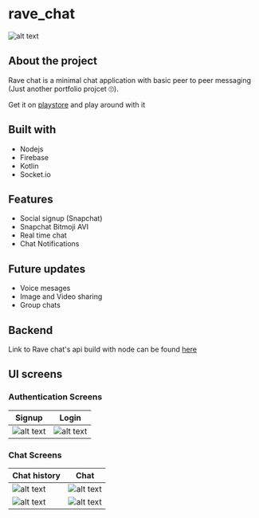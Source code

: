 # rave_chat
![alt text](https://firebasestorage.googleapis.com/v0/b/ravechat-39c2e.appspot.com/o/Screen_Recording_20210914-144353_1.gif?alt=media&token=73f4375b-7172-4941-8e11-029122c00a97)

## About the project
Rave chat is a minimal chat application with basic peer to peer messaging (Just another portfolio projcet 🙄).

Get it on [playstore](https://play.google.com/store/apps/details?id=com.abumuhab.chat) and play around with it 

## Built with
- Nodejs
- Firebase
- Kotlin
- Socket.io

## Features
- Social signup (Snapchat)
- Snapchat Bitmoji AVI
- Real time chat
- Chat Notifications

## Future updates
- Voice mesages
- Image and Video sharing
- Group chats

## Backend
Link to Rave chat's api build with node can be found [here](https://github.com/Abu-muhab/ravechat_api)

## UI screens
### Authentication Screens

| Signup | Login |
| ----------- | ----------- |
| ![alt text](https://firebasestorage.googleapis.com/v0/b/ravechat-39c2e.appspot.com/o/Screenshot_20211019-152321_Chat.jpg?alt=media&token=1a356a8c-cd43-4223-8cb8-29ee99e258b5) | ![alt text](https://firebasestorage.googleapis.com/v0/b/ravechat-39c2e.appspot.com/o/Screenshot_20211019-152331_Chat.jpg?alt=media&token=663dbc52-a216-459e-9b02-a4289bbdee76) | 

### Chat Screens

| Chat history | Chat |
| ----------- | ----------- |
| ![alt text](https://firebasestorage.googleapis.com/v0/b/ravechat-39c2e.appspot.com/o/Screenshot_20211019-153140_Chat.jpg?alt=media&token=356da252-a8dc-4e50-bfef-c5b569cb9bf2) | ![alt text](https://firebasestorage.googleapis.com/v0/b/ravechat-39c2e.appspot.com/o/Screenshot_20211019-153332_Chat.jpg?alt=media&token=eb8bfa40-2257-4124-ae61-151e0e6b54b1) |
| ![alt text](https://firebasestorage.googleapis.com/v0/b/ravechat-39c2e.appspot.com/o/Screenshot_20211019-153925_Chat.jpg?alt=media&token=26658d3f-e03c-4e44-b0c0-bf31eb21de8d) | ![alt text](https://firebasestorage.googleapis.com/v0/b/ravechat-39c2e.appspot.com/o/Screenshot_20211019-154623_One%20UI%20Home.jpg?alt=media&token=6ab58edc-6c21-4ba4-b9a3-56aea95b06f3) |
